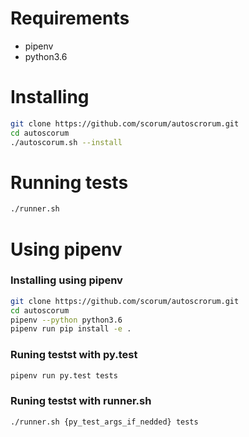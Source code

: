 # Requirements
* pipenv
* python3.6

# Installing
```bash
git clone https://github.com/scorum/autoscrorum.git
cd autoscorum
./autoscorum.sh --install
```

# Running tests
```bash
./runner.sh
```

# Using pipenv

### Installing using pipenv
```bash
git clone https://github.com/scorum/autoscrorum.git
cd autoscorum
pipenv --python python3.6
pipenv run pip install -e .
```

### Runing testst with py.test
```bash
pipenv run py.test tests
```

### Runing testst with runner.sh
```bash
./runner.sh {py_test_args_if_nedded} tests
```
